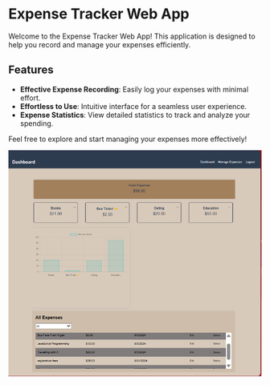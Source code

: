 # Expense Tracker Web App

Welcome to the Expense Tracker Web App! This application is designed to help you record and manage your expenses efficiently. 

## Features

- **Effective Expense Recording**: Easily log your expenses with minimal effort.
- **Effortless to Use**: Intuitive interface for a seamless user experience.
- **Expense Statistics**: View detailed statistics to track and analyze your spending.

Feel free to explore and start managing your expenses more effectively!



![Banner](https://github.com/UWINTWALI/Expense_Tracker_App/blob/main/project_images/Dashboard.png)
